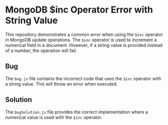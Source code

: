 # MongoDB $inc Operator Error with String Value

This repository demonstrates a common error when using the `$inc` operator in MongoDB update operations. The `$inc` operator is used to increment a numerical field in a document. However, if a string value is provided instead of a number, the operation will fail.

## Bug
The `bug.js` file contains the incorrect code that uses the `$inc` operator with a string value. This will throw an error when executed.

## Solution
The `bugSolution.js` file provides the correct implementation where a numerical value is used with the `$inc` operator.